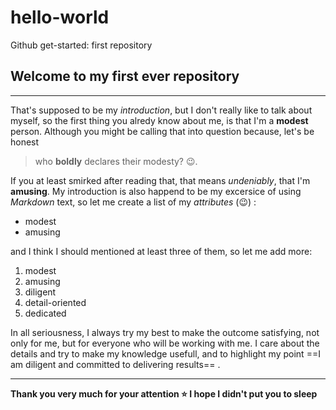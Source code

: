 # hello-world
Github get-started: first repository 

## Welcome to my first ever repository
---
That's supposed to be my *introduction*, but I don't really like to talk about myself,
so the first thing you alredy know about me, is that I'm a **modest** person.
Although you might be calling that into question because, let's be honest
> who **boldly** declares their modesty? :wink:.

If you at least smirked after reading that, that means *undeniably*, that I'm **amusing**.
My introduction is also happend to be my excersice of using *Markdown* text, so let me
create a list of my *attributes* (:wink:) :
- modest
- amusing

and I think I should mentioned at least three of them, so let me add more:
  1. modest
  2. amusing
  3. diligent
  4. detail-oriented
  5. dedicated

In all seriousness, I always try my best to make the outcome satisfying,
not only for me, but for everyone who will be working with me.
I care about the details and try to make my knowledge usefull,
and to highlight my point ==I am diligent and committed to delivering results== .

---
**Thank you very much for your attention :star: I hope I didn't put you to sleep**
  





